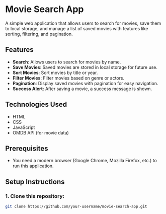 # Movie Search App

A simple web application that allows users to search for movies, save them to local storage, and manage a list of saved movies with features like sorting, filtering, and pagination.

## Features
- **Search**: Allows users to search for movies by name.
- **Save Movies**: Saved movies are stored in local storage for future use.
- **Sort Movies**: Sort movies by title or year.
- **Filter Movies**: Filter movies based on genre or actors.
- **Pagination**: Display saved movies with pagination for easy navigation.
- **Success Alert**: After saving a movie, a success message is shown.

## Technologies Used
- HTML
- CSS
- JavaScript
- OMDB API (for movie data)

## Prerequisites
- You need a modern browser (Google Chrome, Mozilla Firefox, etc.) to run this application.

## Setup Instructions

### 1. Clone this repository:

```bash
git clone https://github.com/your-username/movie-search-app.git
